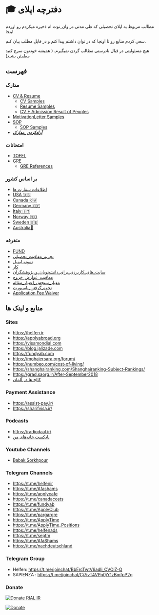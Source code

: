 ﻿# 🎓 دفترچه اپلای 

مطالب مربوط به اپلای تحصیلی که طی مدتی در وان_نوت ام ذخیره میکردم رو اوردم اینجا.

سعی کردم منابع رو تا اونجا که در توان داشتم پیدا کنم و در فایل مطلب بیان کنم.

هیچ مسئولیتی در قبال نادرستی مطالب گردن نمیگیرم. ( همیشه خودتون سرچ کنید مطمئن بشید)

## فهرست

### مدارک

* [CV & Resume](Documents/RESUME.md)
    * [CV Samples](https://github.com/yazdipour/apply-notebook/tree/master/Documents/CV_Sample)
    * [Resume Samples](https://github.com/yazdipour/apply-notebook/tree/master/Documents/Resume_Sample)
    * [CV + Admission Result of Peoples](https://github.com/yazdipour/apply-notebook/tree/master/Documents/Profiles)
* [MotivationLetter Samples](https://github.com/yazdipour/apply-notebook/tree/master/Documents/MotivationLetter)
* [SOP](Documents/SOP.md)
    * [SOP Samples](https://github.com/yazdipour/apply-notebook/tree/master/Documents/SOP_Sample)
* [***آزادکردن_مدارک***](Documents/آزادکردن_مدارک.md)

### امتحانات

* [TOFEL](Exams/TOFEL.md)
* [GRE](Exams/GRE.md)
    * [GRE References](https://github.com/yazdipour/apply-notebook/tree/master/Exams)

### بر اساس کشور

* [اطلاعات سفارت ها](_/EmbassyInfo.md)
* [USA 🇺🇸](Countries/USA/README.md)
* [Canada 🇨🇦](Countries/Canada/README.md)
* [Germany 🇩🇪](Countries/Germany/README.md)
* [Italy 🇮🇹](Countries/Italy/README.md)
* [Norway 🇳🇴](Countries/Norway/README.md)
* [Sweden 🇸🇪](Countries/Sweden/README.md)
* [Australia🦘](Countries/Australia/README.md)

### متفرقه

* [FUND](_/FUND_SITES.md)
* [تجربه_معافیت_تحصیلی](https://github.com/yazdipour/apply-notebook/raw/master/_/تجربه_معافیت_تحصیلی.png)
* [نمونه ایمیل](_/Mail.md)
* [کار](_/Job_Fund.md)
* [سایت_های_کاربردی_برای_دانشجویان_و_پژوهشگران](_/سایت_های_کاربردی_برای_دانشجویان_و_پژوهشگران.md)
* [معافیت_عوارض_خروج](_/معافیت_عوارض_خروج.md)
* [معیار_سنجش_اعتبار_مقاله](_/معیار_سنجش_اعتبار_مقاله.md)
* [نحوه_گرفتن_پاسپورت](_/نحوه_گرفتن_پاسپورت.md)
* [Application Fee Waiver](_/fee_waiver.md)

## منابع و لینک ها

### Sites

* https://helfen.ir
* https://applyabroad.org
* https://visamondial.com
* https://blog.jalizade.com
* https://fundyab.com
* https://mohajersara.org/forum/
* https://numbeo.com/cost-of-living/
* https://shanghairanking.com/Shanghairanking-Subject-Rankings/
* https://grad.saorg.ir/After-September2018
* [کالج ها در آلمان](http://applyforstudienkolleg.blog.ir/)

### Payment Assistance

* https://assist-pay.ir/
* https://sharifvisa.ir/

### Podcasts

* https://radiodaal.ir/
* [پادکست خانه‌های من](https://itunes.apple.com/us/podcast/%D8%AE%D8%A7%D9%86%D9%87-%D9%87%D8%A7%DB%8C-%D9%85%D9%86/id1331026409?mt=2)

### Youtube Channels

* [Babak Sorkhpour](https://www.youtube.com/channel/UCZfftLsLG4GS4BGIcoKiTQQ)

### Telegram Channels

* https://t.me/helfenir
* https://t.me/Afashams
* https://t.me/applycafe
* https://t.me/canadacosts
* https://t.me/fundyab
* https://t.me/ApplyClub
* https://t.me/pargargre
* https://t.me/ApplyTime
* https://t.me/ApplyTime_Positions
* https://t.me/helfenads
* https://t.me/septm
* https://t.me/AfaShams
* https://t.me/nachdeutschland

### Telegram Group

* Helfen:  https://t.me/joinchat/BbErcTwtV6adIi_CVOlZ-Q
* SAPIENZA : https://t.me/joinchat/Cj7ivT4VPp0jY1zBmfpP2g

### Donate

[![Donate RIAL.IR](https://img.shields.io/badge/donate-IRAN-blue.svg)](https://www.payping.ir/yazdipour)

[![Donate](https://www.buymeacoffee.com/assets/img/custom_images/orange_img.png)](https://buymeacoff.ee/XrTW5YQDy)

